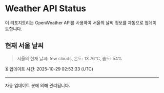 
# Weather API Status

이 리포지토리는 OpenWeather API를 사용하여 서울의 날씨 정보를 자동으로 업데이트합니다.

## 현재 서울 날씨
> 서울의 현재 날씨: few clouds, 온도: 13.76°C, 습도: 54%

⏳ 업데이트 시간: 2025-10-29 02:53:33 (UTC)

---
자동 업데이트 봇에 의해 관리됩니다.
